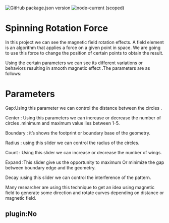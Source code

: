 ![GitHub package.json version](https://img.shields.io/github/package-json/v/mcneel/compute.rhino3d.appserver/main?label=version&style=flat-square)
![node-current (scoped)](https://img.shields.io/badge/dynamic/json?label=node&query=engines.node&url=https%3A%2F%2Fraw.githubusercontent.com%2Fmcneel%2Fcompute.rhino3d.appserver%2Fmain%2Fpackage.json&style=flat-square&color=dark-green)

# Spinning Rotation Force
In this project we can see the magnetic field rotation effects. A field element is an algorithm that applies a force on a given point in space. We are going to use this force to change the position of certain points to obtain the result.

Using the certain parameters we can see its different variations or behaviors resulting in smooth magnetic effect .The parameters are as follows:

# Parameters

Gap:Using this parameter we can control the distance between the circles .

Center : Using this parameters we can increase or decrease the number of circles .minimum and maximum value lies between 1-5.

Boundary : it’s shows the footprint or boundary base of the geometry.

Radius : using this slider we can control the radius of the circles.

Count : Using this slider we can increase or decrease the number of wings.

Expand :This slider give us the opportunity to maximum Or minimize the gap between boundary edge and the geometry.

Decay :using this slider we can control the interference of the pattern.

Many researcher are using this technique to get an idea using magnetic field to generate some direction and rotate curves depending on distance or magnetic field.


## plugin:No
